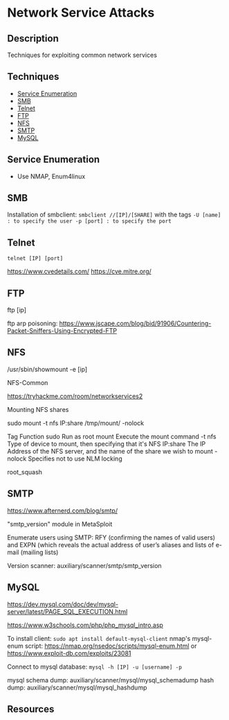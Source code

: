 # Network Service Attacks

## Description

Techniques for exploiting common network services

## Techniques

* [Service Enumeration](#service-enumeration)
* [SMB](#smb)
* [Telnet](#telnet)
* [FTP](#ftp)
* [NFS](#nfs)
* [SMTP](#smtp)
* [MySQL](#mysql)

## Service Enumeration

* Use NMAP, Enum4linux

## SMB

Installation of smbclient: `smbclient //[IP]/[SHARE]` with the tags `-U [name] : to specify the user -p [port] : to specify the port`

## Telnet

`telnet [IP] [port]`

<https://www.cvedetails.com/>
<https://cve.mitre.org/>

## FTP

ftp [ip]

ftp arp poisoning: <https://www.jscape.com/blog/bid/91906/Countering-Packet-Sniffers-Using-Encrypted-FTP>

## NFS

/usr/sbin/showmount -e [ip]

NFS-Common

<https://tryhackme.com/room/networkservices2>

Mounting NFS shares

sudo mount -t nfs IP:share /tmp/mount/ -nolock

Tag Function
sudo Run as root
mount Execute the mount command
-t nfs Type of device to mount, then specifying that it's NFS
IP:share The IP Address of the NFS server, and the name of the share we wish to mount
-nolock Specifies not to use NLM locking

root_squash

## SMTP

<https://www.afternerd.com/blog/smtp/>

"smtp_version" module in MetaSploit

Enumerate users using SMTP: RFY (confirming the names of valid users) and EXPN (which reveals the actual address of user’s aliases and lists of e-mail (mailing lists)

Version scanner: auxiliary/scanner/smtp/smtp_version

## MySQL

<https://dev.mysql.com/doc/dev/mysql-server/latest/PAGE_SQL_EXECUTION.html>

<https://www.w3schools.com/php/php_mysql_intro.asp>

To install client: `sudo apt install default-mysql-client`
nmap's mysql-enum script: <https://nmap.org/nsedoc/scripts/mysql-enum.html> or <https://www.exploit-db.com/exploits/23081>

Connect to mysql database: `mysql -h [IP] -u [username] -p`

mysql schema dump: auxiliary/scanner/mysql/mysql_schemadump
hash dump: auxiliary/scanner/mysql/mysql_hashdump

## Resources
